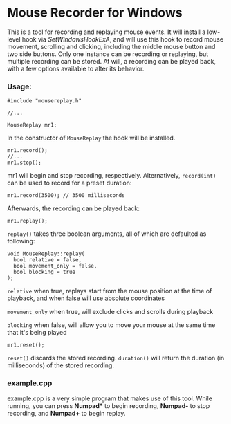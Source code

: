 # Mouse Recorder for Windows
This is a tool for recording and replaying mouse events. It will install a low-level hook via _SetWindowsHookExA_, and will use this hook to record mouse movement, scrolling and clicking, including the middle mouse button and two side buttons. Only one instance can be recording or replaying, but multiple recording can be stored. At will, a recording can be played back, with a few options available to alter its behavior.

### Usage:
```
#include "mousereplay.h"

//...

MouseReplay mr1;
```
In the constructor of ```MouseReplay``` the hook will be installed.

```
mr1.record();
//...
mr1.stop();
```
mr1 will begin and stop recording, respectively. Alternatively, ```record(int)``` can be used to record for a preset duration:
```
mr1.record(3500); // 3500 milliseconds
```

Afterwards, the recording can be played back:
```
mr1.replay();
```
```replay()``` takes three boolean arguments, all of which are defaulted as following:
```
void MouseReplay::replay(
  bool relative = false,
  bool movement_only = false,
  bool blocking = true
);
```
```relative``` when true, replays start from the mouse position at the time of playback, and when false will use absolute coordinates

```movement_only``` when true, will exclude clicks and scrolls during playback

```blocking``` when false, will allow you to move your mouse at the same time that it's being played

```
mr1.reset();
```
```reset()``` discards the stored recording. ```duration()``` will return the duration (in milliseconds) of the stored recording.



### example.cpp
example.cpp is a very simple program that makes use of this tool. While running, you can press __Numpad*__ to begin recording, __Numpad-__ to stop recording, and __Numpad+__ to begin replay.
